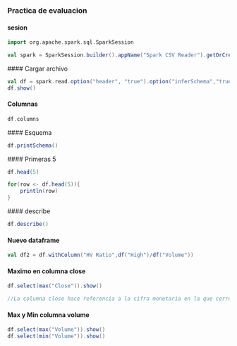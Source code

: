 ### Practica de evaluacion

#### sesion
```scala
import org.apache.spark.sql.SparkSession

val spark = SparkSession.builder().appName("Spark CSV Reader").getOrCreate()
```

#### Cargar archivo
```scala
val df = spark.read.option("header", "true").option("inferSchema","true")csv("/Users/admin/Documents/Github/Datos_Masivos/Netflix_2011_2016.csv")
df.show()
```

#### Columnas
```scala
df.columns
```

#### Esquema
```scala
df.printSchema()
```

#### Primeras 5
```scala
df.head(5)

for(row <- df.head(5)){
    println(row)
}
```

#### describe
```scala
df.describe()
```

#### Nuevo dataframe
```scala
val df2 = df.withColumn("HV Ratio",df("High")/df("Volume"))
```

#### Maximo en columna close
```scala
df.select(max("Close")).show()
```

```scala
//La columna close hace referencia a la cifra monetaria en la que cerro por dia 
```


#### Max y Min columna volume
```scala
df.select(max("Volume")).show()
df.select(min("Volume")).show()
```